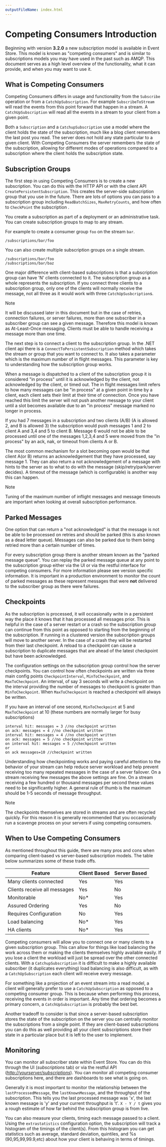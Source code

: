 ```yaml
---
outputFileName: index.html
---
```


# Competing Consumers Introduction

Beginning with version **3.2.0** a new subscription model is available in Event Store. This model is known as "competing consumers" and is similar to subscriptions models you may have used in the past such as AMQP. This document serves as a high level overview of the functionality, what it can provide, and when you may want to use it.

## What is Competing Consumers

Competing Consumers differs in usage and functionality from the `Subscribe` operation or from a `CatchUpSubscription`. <!-- TODO: We han't mentioned this yet, is this subscribe? --> For example `SubscribeToStream` will read the events from this point forward that happen in a stream. A `CatchUpSubscription` will read all the events in a stream to your client from a given point.

Both a `Subscription` and a `CatchupSubscription` use a model where the client holds the state of the subscription, much like a blog client remembers the last post you read. The server does not hold any state particular to a given client. With Competing Consumers the server remembers the state of the subscription, allowing for different modes of operations compared to a subscription where the client holds the subscription state. <!-- TODO: Is this repetetive? -->

## Subscription Groups

The first step in using Competing Consumers is to create a new subscription. You can do this with the HTTP API or with the client API `CreatePersistentSubscription`. This creates the server-side subscription group that you use in the future. There are lots of options you can pass to a subscription group including `ReadBatchSizes`, `MaxRetryCounts`, and how often to `CheckPoint` the subscription <!-- TODO: Should the others also have brief explanations -->.

You create a subscription as part of a deployment or an administrative task. You can create subscription groups to map to any stream.

For example to create a consumer group `foo` on the stream `bar`.

<!-- TODO: What specificslly is this an example of? -->

```http
/subscriptions/bar/foo
```

You can also create multiple subscription groups on a single stream.

```http
/subscriptions/bar/foo
/subscriptions/bar/baz
```

One major difference with client-based subscriptions is that a subscription group can have 'N' clients connected to it. The subscription group as a whole represents the subscription. If you connect three clients to a subscription group, only one of the clients will normally receive the message, not all three as it would work with three `CatchUpSusbcription`s.

<!-- TODO: Is this necessary? -->

> [!NOTE]
> It will be discussed later in this document but in the case of retries, connection failures, or server failures, more than one subscriber in a subscriber group can see a given message. Therefore this model is known as At-Least-Once messaging. Clients must be able to handle receiving a message more than one time.

The next step is to connect a client to the subscription group. In the .NET client api there is a `ConnectToPersistentSubscription` method  which takes the stream or group that you want to connect to. It also takes a parameter which is the maximum number of in flight messages. This parameter is key to understanding how the subscription group works.

When a message is dispatched to a client of the subscription group it is considered "in process" until it is acknowledged by the client, not acknowledged by the client, or timed out. The in flight messages limit refers to how many messages can be "in process" at a given point in time by a client, each client sets their limit at their time of connection. Once you have reached this limit the server will not push another message to your client until a slot becomes available due to an "in process" message marked no longer in process.

If you had 7 messages in a subscription and two clients (A/B) (A is allowed 2, and B is allowed 3) the subscription would push messages 1 and 2 to client A and 3,4 and 5 to client B. Message 6 would not be able to be processed until one of the messages 1,2,3,4 and 5 were moved from the "in process" by an ack, nak, or timeout from clients A or B.

The most common mechanism for a slot becoming open would be that client A(or B) returns an acknowledgement that they have processed, say message 1. They can also return a not acknowledgement of a message with hints to the server as to what to do with the message (skip/retry/park/server decides). A timeout of the message (which is configurable) is another way this can happen.

> [!NOTE]
> Tuning of the maximum number of inflight messages and message timeouts are important when looking at overall subscription performance.

## Parked Messages

One option that can return a "not acknowledged" is that the message is not be able to be processed on retries and should be parked (this is also known as a dead letter queue). Messages can also be parked due to them being retried more than a certain number of times.

For every subscription group there is another stream known as the "parked message queue". You can replay the parked message queue at any point to the subscription group either via the UI or via the restful interface for competing consumers. For more information please see version specific information<!-- how can this be more useful -->. It is important in a production environment to monitor the count of parked messages as these represent messages that were **not** delivered to the subscriber group as there were failures.

## Checkpoints

As the subscription is processed, it will occasionally write in a persistent way the place it knows that it has processed all messages prior. This is helpful in the case of a server restart or a crash so the subscription group can continue from this point as opposed to starting from the beginning of the subscription. If running in a clustered version the subscription groups will move to another server. In the case of a crash they will be restarted from their last checkpoint. A reload to a checkpoint can cause a subscription to duplicate messages that are ahead of the latest checkpoint but have been acknowledged.

The configuration settings on the subscription group control how the server checkpoints. You can control how often checkpoints are written via three main config points `CheckpointInterval`, `MinToCheckpoint`, and `MaxToCheckpoint`. An interval, of say 3 seconds will write a checkpoint on the interval providing the number of messages to checkpoint is greater than `MinToCheckpoint`. When `MaxToCheckpoint` is reached a checkpoint will always be written.

If you have an interval of one second, `MinToCheckpoint` at 5 and `MaxToCheckpoint` at 10 (these numbers are normally larger for busy subscriptions)

```text
interval hit: messages = 3 //no checkpoint written
on ack: messages = 4 //no checkpoint written
interval hit: messages = 4 //no checkpoint written
on ack: messages = 5 //no checkpoint written
on interval hit: messages = 5 //checkpoint written
or
on ack messages=10 //checkpoint written
```

Understanding how checkpointing works and paying careful attention to the behavior of your stream can help reduce server workload and help prevent receiving too many repeated messages in the case of a server failover. On a stream receiving few messages the above settings are fine. On a stream receiving a few hundred or thousand messages per second these values need to be significantly higher. A general rule of thumb is the maximum should be 1-5 seconds of message throughput.

> [!NOTE]
> The checkpoints themselves are stored in streams and are often recycled quickly. For this reason it is generally recommended that you occasionally run a scavenge process on your servers if using competing consumers.

## When to Use Competing Consumers

As mentioned throughout this guide, there are many pros and cons when comparing client-based vs server-based subscription models. The table below summarizes some of these trade offs.

<table>
    <thead>
        <tr>
            <th>Feature</th>
            <th>Client Based</th>
            <th>Server Based</th>
        </tr>
    </thead>
    <tbody>
        <tr>
            <td>Many clients connected</td>
            <td>Yes</td>
            <td>Yes</td>
        </tr>
        <tr>
            <td>Clients receive all messages</td>
            <td>Yes</td>
            <td>No</td>
        </tr>
        <tr>
            <td>Monitorable</td>
            <td>No*</td>
            <td>Yes</td>
        </tr>        
        <tr>
            <td>Assured Ordering</td>
            <td>Yes</td>
            <td>No</td>
        </tr>
        <tr>
            <td>Requires Configuration</td>
            <td>No</td>
            <td>Yes</td>
        </tr>        
        <tr>
            <td>Load balancing</td>
            <td>No*</td>
            <td>Yes</td>
        </tr>
        <tr>
            <td>HA clients</td>
            <td>No*</td>
            <td>Yes</td>
        </tr>
    </tbody>
</table>

Competing consumers will allow you to connect one or many clients to a given subscription group. This can allow for things like load balancing the work across them or making the clients themselves highly available easily. If you lose a client the workload will just be spread over the other connected clients. With a `CatchupSubscription` it is difficult to make a highly available subscriber (it duplicates everything) load balancing is also difficult, as with a `CatchUpSubscription` each client will receive every message.

For something like a projection of an event stream into a read model, a client will generally prefer to use a `CatchUpSubscription` as opposed to a competing consumer group. This is because when performing this process, receiving the events in order is important. Any time that ordering becomes a primary concern, a `CatchUpSubscription` is probably the best bet.

Another tradeoff to consider is that since a server-based subscription stores the state of the subscription on the server you can centrally monitor the subscriptions from a single point. If they are client-based subscriptions you can do this as well providing all your client subscriptions store their state in a particular place but it is left to the user to implement.

## Monitoring

You can monitor all subscriber state within Event Store. You can do this through the UI (_subscriptions_ tab) or via the restful API (_<http://yourserver/subscriptions>_). You can monitor all competing consumer subscriptions here, and there are dashboards to see what is going on.

Generally it is most important to monitor the relationship between the `lastProcessedMessage`, the `lastKnownMessage`, and the throughput of the subscription. This tells you the last processed message was 'x', the last known message is 'y' and your current throughput is 't'. `X - Y / t` gives you a rough estimate of how far behind the subscription group is from live.

You can also measure your clients, timing each message passed to a client. Using the `extrastatistics` configuration option, the subscription will track a histogram of the timings of the client(s). From this histogram you can get statistics such as average, standard deviation, quintiles, and %s (90,95,99,99.9,etc) about how your client is behaving in terms of timings.
